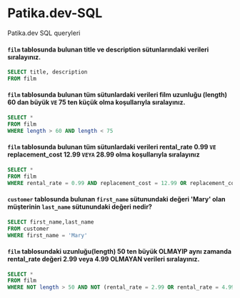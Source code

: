 # Patika.dev-SQL
Patika.dev SQL queryleri


#### `film` tablosunda bulunan title ve description sütunlarındaki verileri sıralayınız.
```sql
SELECT title, description 
FROM film
```
#### `film` tablosunda bulunan tüm sütunlardaki verileri film uzunluğu (length) 60 dan büyük `VE` 75 ten küçük olma koşullarıyla sıralayınız.
```sql
SELECT *
FROM film
WHERE length > 60 AND length < 75
```
#### `film` tablosunda bulunan tüm sütunlardaki verileri rental_rate 0.99 `VE` replacement_cost 12.99 `VEYA` 28.99 olma koşullarıyla sıralayınız
```sql
SELECT * 
FROM film
WHERE rental_rate = 0.99 AND replacement_cost = 12.99 OR replacement_cost = 28.99
```
#### `customer` tablosunda bulunan `first_name` sütunundaki değeri 'Mary' olan müşterinin `last_name` sütunundaki değeri nedir? 
```sql
SELECT first_name,last_name
FROM customer
WHERE first_name = 'Mary'
```
#### `film` tablosundaki uzunluğu(length) 50 ten büyük OLMAYIP aynı zamanda rental_rate değeri 2.99 veya 4.99 OLMAYAN verileri sıralayınız.

```sql
SELECT *
FROM film
WHERE NOT length > 50 AND NOT (rental_rate = 2.99 OR rental_rate = 4.99)
```
